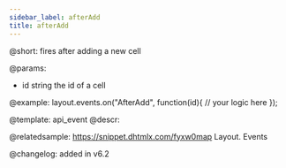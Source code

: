 ```yaml
---
sidebar_label: afterAdd
title: afterAdd
---          
```


@short: fires after adding a new cell

@params:
- id		string		the id of a cell


@example:
layout.events.on("AfterAdd", function(id){
	// your logic here
});


@template: api_event
@descr:

@relatedsample: https://snippet.dhtmlx.com/fyxw0map	Layout. Events

@changelog:
added in v6.2

